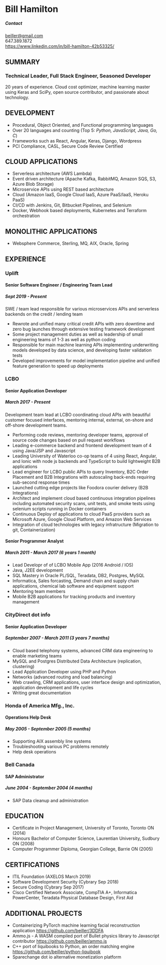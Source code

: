 # Bill Hamilton
##### Contact
<a href="mailto:beiller@gmail.com">be<span></span>il<span></span>ler@gma<span></span>il.com</a><br/>
6<span></span>47.389.1<span></span>872<br/>
<a href="https://www.linkedin.com/in/bill-hamilton-42b53325/">https://www.linkedin.com/in/bill-hamilton-42b53325/</a><br/>

## SUMMARY
### Technical Leader, Full Stack Engineer, Seasoned Developer
20 years of experience. Cloud cost optimizer, machine learning master using Keras and SciPy, open source contributor, and passionate about technology. 

## DEVELOPMENT
- Procedural, Object Oriented, and Functional programming languages
- Over 20 languages and counting (Top 5: *Python, JavaScript, Java, Go, C*)
- Frameworks such as React, Angular, Keras, Django, Wordpress
- PCI Compliance, CASL, Secure Code Review Certified

## CLOUD APPLICATIONS
- Serverless architecture (AWS Lambda)
- Event driven architecture (Apache Kafka, RabbitMQ, Amazon SQS, S3, Azure Blob Storage)
- Microservice APIs using REST based architecture
- Cloud (Amazon IaaS, Google Cloud IaaS, Azure PaaS/IaaS, Heroku PaaS)
- CI/CD with Jenkins, Git, Bitbucket Pipelines, and Selenium
- Docker, Webhook based deployments, Kubernetes and Terraform orchestration

## MONOLITHIC APPLICATIONS
- Websphere Commerce, Sterling, MQ, AIX, Oracle, Spring

## EXPERIENCE
### Uplift
#### Senior Software Engineer / Engineering Team Lead
##### Sept 2019 - Present 
SWE / team lead responsible for various microservices APIs and serverless backends on the credit / lending team 

- Rewrote and unified many critical credit APIs with zero downtime and zero bug launches through extensive testing framework development
- Some project management duties as well as leadership of small engineering teams of 1-3 as well as python coding
- Responsible for main machine learning APIs implementing underwriting models developed by data science, and developing faster validation tests
- Developed improvements for model implementation pipeline and unified feature generation to speed up deployments

### LCBO
#### Senior Application Developer
##### March 2017 - Present 
Development team lead at LCBO coordinating cloud APIs with beautiful customer focused interfaces, mentoring internal, external, on-shore and off-shore development teams. 

- Performing code reviews, mentoring developer teams, approval of source code changes based on pull request workflows
- Leading e-commerce backend and frontend development team of 4 using Java/JSP and Javascript
- Leading University of Waterloo co-op teams of 4 using React, Angular, and Ionic with node js backends and TypeScript to build lightweight B2B applications
- Lead engineer for LCBO public APIs to query Inventory, B2C Order Placement and B2B Integrations with autoscaling back-ends requiring sub-second response times
- Launched cutting edge projects like Foodora courier delivery (B2B Integrations)
- Architect and implement cloud based continuous integration pipelines including automated security scans, unit tests, and smoke tests using selenium scripts running in Docker containers
- Continuous Deploy of applications to cloud PaaS providers such as Microsoft Azure, Google Cloud Platform, and Amazon Web Services
- Integration of cloud technologies with legacy infratructure (Migration to git, Containerization)

#### Senior Programmer Analyst
##### March 2011 - March 2017 (6 years 1 month)
- Lead Developr of of LCBO Mobile App (2016 Android / IOS)
- Java, J2EE development
- SQL Mastery in Oracle PL/SQL, Teradata, DB2, Postgres, MySQL
- Informatica, Sales forcasting, Demand chain and supply chain applications, chemical lab software and equipment support
- Mentoring team members 
- Mobile B2B applications for tracking products and inventory management

### CityDirect dot info
#### Senior Application Developer
##### September 2007 - March 2011 (3 years 7 months)
- Cloud based telephony systems, advanced CRM data engineering to enable marketing teams
- MySQL and Postgres Distributed Data Architecture (replication, clustering)
- Lead Application Developer using PHP and Python
- Networks (advanced routing and load balancing)
- Web crawling, CRM applications, user interface design and optimization, application development and life cycles
- Writing great documentation

### Honda of America Mfg., Inc.
#### Operations Help Desk
##### May 2005 - September 2005 (5 months)
- Supporting AIX assembly line systems
- Troubleshooting various PC problems remotely
- Help desk operations

### Bell Canada
#### SAP Administrator
##### June 2004 - September 2004 (4 months)
- SAP Data cleanup and administration

## EDUCATION
- Certificate in Project Management, University of Toronto, Toronto ON (2014)
- Honours Bachelor of Computer Science, Laurentian University, Sudbury ON (2008)
- Computer Programmer Diploma, Georgian College, Barrie ON (2005)

## CERTIFICATIONS
- ITIL Foundation (AXELOS March 2019)
- Software Development Security (Cybrary Sep 2018)
- Secure Coding (Cybrary Sep 2017)
- Cisco Certified Network Associate, CompTIA A+, Informatica PowerCenter, Teradata Physical Database Design, First Aid

## ADDITIONAL PROJECTS
- Containerizing PyTorch machine learning facial reconstruction application https://github.com/beiller/3DDFA
- Ammo.js - A WASM compiled port of Bullet physics library to Javascript contributor https://github.com/beiller/ammo.js
- C++ port of liquibooks to Python, an order matching engine https://github.com/beiller/python-liquibook
- Sparechange dot io alternative monetization platform
